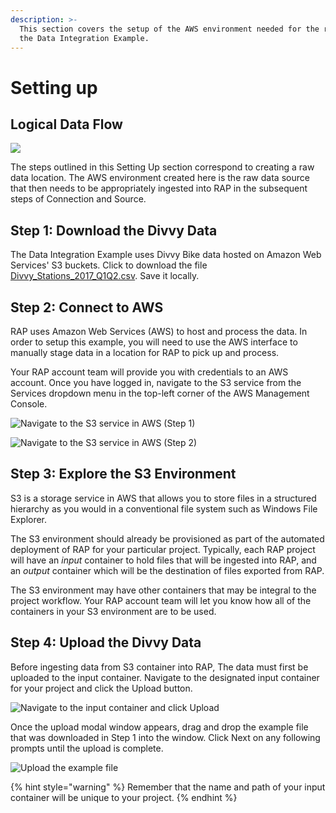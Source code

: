 ```yaml
---
description: >-
  This section covers the setup of the AWS environment needed for the rest of
  the Data Integration Example.
---
```


# Setting up

## Logical Data Flow

![](../../.gitbook/assets/setting-up-location.png)

The steps outlined in this Setting Up section correspond to creating a raw data location. The AWS environment created here is the raw data source that then needs to be appropriately ingested into RAP in the subsequent steps of Connection and Source.

## Step 1: Download the Divvy Data

The Data Integration Example uses Divvy Bike data hosted on Amazon Web Services' S3 buckets. Click to download the file [Divvy\_Stations\_2017\_Q1Q2.csv](https://wmp-rap-sample-data.s3.us-east-2.amazonaws.com/source-files/Divvy_Stations_2017_Q1Q2.csv). Save it locally.

## Step 2: Connect to AWS

RAP uses Amazon Web Services \(AWS\) to host and process the data. In order to setup this example, you will need to use the AWS interface to manually stage data in a location for RAP to pick up and process.

Your RAP account team will provide you with credentials to an AWS account. Once you have logged in, navigate to the S3 service from the Services dropdown menu in the top-left corner of the AWS Management Console.

![Navigate to the S3 service in AWS \(Step 1\)](../../.gitbook/assets/aws-management-console.jpg)

![Navigate to the S3 service in AWS \(Step 2\)](../../.gitbook/assets/aws-management-console-2.jpg)

## Step 3: Explore the S3 Environment

S3 is a storage service in AWS that allows you to store files in a structured hierarchy as you would in a conventional file system such as Windows File Explorer.

The S3 environment should already be provisioned as part of the automated deployment of RAP for your particular project. Typically, each RAP project will have an _input_ container to hold files that will be ingested into RAP, and an _output_ container which will be the destination of files exported from RAP. 

The S3 environment may have other containers that may be integral to the project workflow. Your RAP account team will let you know how all of the containers in your S3 environment are to be used. 

## Step 4: Upload the Divvy Data

Before ingesting data from S3 container into RAP, The data must first be uploaded to the input container. Navigate to the designated input container for your project and click the Upload button.  

![Navigate to the input container and click Upload](../../.gitbook/assets/navigate-to-input-container.jpg)

Once the upload modal window appears, drag and drop the example file that was downloaded in Step 1 into the window. Click Next on any following prompts until the upload is complete. 

![Upload the example file](../../.gitbook/assets/upload-example-file.jpg)

{% hint style="warning" %}
Remember that the name and path of your input container will be unique to your project.
{% endhint %}

